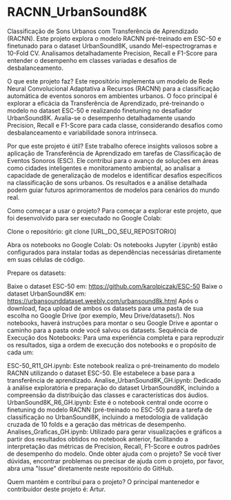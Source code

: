 # RACNN_UrbanSound8K
Classificação de Sons Urbanos com Transferência de Aprendizado (RACNN). Este projeto explora o modelo RACNN pré-treinado em ESC-50 e finetunado para o dataset UrbanSound8K, usando Mel-espectrogramas e 10-Fold CV. Analisamos detalhadamente Precision, Recall e F1-Score para entender o desempenho em classes variadas e desafios de desbalanceamento.

O que este projeto faz?
Este repositório implementa um modelo de Rede Neural Convolucional Adaptativa a Recursos (RACNN) para a classificação automática de eventos sonoros em ambientes urbanos. O foco principal é explorar a eficácia da Transferência de Aprendizado, pré-treinando o modelo no dataset ESC-50 e realizando finetuning no desafiador UrbanSound8K. Avalia-se o desempenho detalhadamente usando Precision, Recall e F1-Score para cada classe, considerando desafios como desbalanceamento e variabilidade sonora intrínseca.

Por que este projeto é útil?
Este trabalho oferece insights valiosos sobre a aplicação de Transferência de Aprendizado em tarefas de Classificação de Eventos Sonoros (ESC). Ele contribui para o avanço de soluções em áreas como cidades inteligentes e monitoramento ambiental, ao analisar a capacidade de generalização de modelos e identificar desafios específicos na classificação de sons urbanos. Os resultados e a análise detalhada podem guiar futuros aprimoramentos de modelos para cenários do mundo real.

Como começar a usar o projeto?
Para começar a explorar este projeto, que foi desenvolvido para ser executado no Google Colab:

Clone o repositório: git clone [URL_DO_SEU_REPOSITORIO]

Abra os notebooks no Google Colab: Os notebooks Jupyter (.ipynb) estão configurados para instalar todas as dependências necessárias diretamente em suas células de código.

Prepare os datasets:

Baixe o dataset ESC-50 em: https://github.com/karolpiczak/ESC-50
Baixe o dataset UrbanSound8K em: https://urbansounddataset.weebly.com/urbansound8k.html
Após o download, faça upload de ambos os datasets para uma pasta de sua escolha no Google Drive (por exemplo, Meu Drive/datasets/).
Nos notebooks, haverá instruções para montar o seu Google Drive e apontar o caminho para a pasta onde você salvou os datasets.
Sequência de Execução dos Notebooks:
Para uma experiência completa e para reproduzir os resultados, siga a ordem de execução dos notebooks e o propósito de cada um:

ESC-50_R11_GH.ipynb: Este notebook realiza o pré-treinamento do modelo RACNN utilizando o dataset ESC-50. Ele estabelece a base para a transferência de aprendizado.
Analise_UrbanSound8K_GH.ipynb: Dedicado à análise exploratória e preparação do dataset UrbanSound8K, incluindo a compreensão da distribuição das classes e características dos áudios.
UrbanSound8K_R6_GH.ipynb: Este é o notebook central onde ocorre o finetuning do modelo RACNN (pré-treinado no ESC-50) para a tarefa de classificação no UrbanSound8K, incluindo a metodologia de validação cruzada de 10 folds e a geração das métricas de desempenho.
Analises_Graficas_GH.ipynb: Utilizado para gerar visualizações e gráficos a partir dos resultados obtidos no notebook anterior, facilitando a interpretação das métricas de Precision, Recall, F1-Score e outros padrões de desempenho do modelo.
Onde obter ajuda com o projeto?
Se você tiver dúvidas, encontrar problemas ou precisar de ajuda com o projeto, por favor, abra uma "Issue" diretamente neste repositório do GitHub.

Quem mantém e contribui para o projeto?
O principal mantenedor e contribuidor deste projeto é: Artur.
